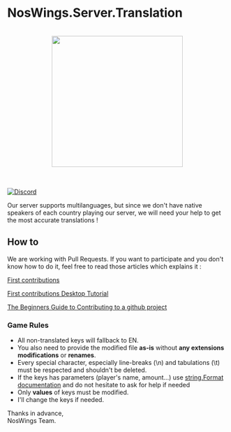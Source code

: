 
# NosWings.Server.Translation

<!-- NosWings Header ><-->
<div align="center">
  <br/>
  <a href="https://noswings.com">
    <img height="300px" src="https://avatars0.githubusercontent.com/u/40839221?s=300&v=4">
  </a>
</div>
<br/><br/>
<!-- NosWings Header ><-->


[![Discord](https://discordapp.com/api/guilds/468831707877867530/widget.png?style=banner2)](https://discord.gg/rRS52ed)

Our server supports multilanguages, but since we don't have native speakers of each country playing our server, we will need your help to get the most accurate translations !

## How to

We are working with Pull Requests. If you want to participate and you don't know how to do it, feel free to read those articles which explains it :

[First contributions](https://github.com/firstcontributions/first-contributions)

[First contributions Desktop Tutorial](https://github.com/firstcontributions/first-contributions/blob/master/github-desktop-tutorial.md)

[The Beginners Guide to Contributing to a github project](https://akrabat.com/the-beginners-guide-to-contributing-to-a-github-project)

### Game Rules

+ All non-translated keys will fallback to EN.
+ You also need to provide the modified file **as-is** without **any extensions modifications** or **renames**.
+ Every special character, especially line-breaks (\n) and tabulations (\t) must be respected and shouldn't be deleted.
+ If the keys has parameters (player's name, amount...) use [string.Format documentation](https://docs.microsoft.com/en-us/dotnet/api/system.string.format?view=netframework-4.8#inserting-a-string) and do not hesitate to ask for help if needed
+ Only **values** of keys must be modified.
+ I'll change the keys if needed.

Thanks in advance, \
NosWings Team.
